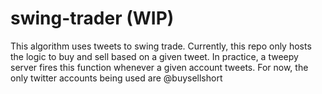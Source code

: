 # swing-trader (WIP)

This algorithm uses tweets to swing trade. Currently, this repo only hosts the logic to buy and sell based on a given tweet. In practice, a tweepy server fires this function whenever a given account tweets. For now, the only twitter accounts being used are @buysellshort
